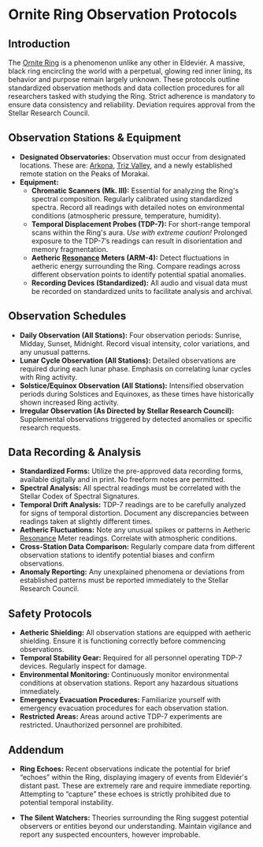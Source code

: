 # Ornite Ring Observation Protocols

## Introduction

The [Ornite Ring](/geography/landmark/scale/ornite-ring.md) is a phenomenon unlike any other in Eldeviér.  A massive, black ring encircling the world with a perpetual, glowing red inner lining, its behavior and purpose remain largely unknown. These protocols outline standardized observation methods and data collection procedures for all researchers tasked with studying the Ring. Strict adherence is mandatory to ensure data consistency and reliability.  Deviation requires approval from the Stellar Research Council.

## Observation Stations & Equipment

* **Designated Observatories:**  Observation must occur from designated locations. These are: [Arkona](/geography/settlement/city/arkona.md), [Triz Valley](/geography/settlement/city/triz-valley.md), and a newly established remote station on the Peaks of Morakai.
* **Equipment:**
    * **Chromatic Scanners (Mk. III):**  Essential for analyzing the Ring's spectral composition. Regularly calibrated using standardized spectra.  Record all readings with detailed notes on environmental conditions (atmospheric pressure, temperature, humidity).
    * **Temporal Displacement Probes (TDP-7):** For short-range temporal scans within the Ring's aura.  *Use with extreme caution!* Prolonged exposure to the TDP-7’s readings can result in disorientation and memory fragmentation.
    * **Aetheric [Resonance](/structure/mechanic/resonance.md) Meters (ARM-4):** Detect fluctuations in aetheric energy surrounding the Ring.  Compare readings across different observation points to identify potential spatial anomalies.
    * **Recording Devices (Standardized):** All audio and visual data must be recorded on standardized units to facilitate analysis and archival.

## Observation Schedules

* **Daily Observation (All Stations):**  Four observation periods: Sunrise, Midday, Sunset, Midnight. Record visual intensity, color variations, and any unusual patterns.
* **Lunar Cycle Observation (All Stations):**  Detailed observations are required during each lunar phase. Emphasis on correlating lunar cycles with Ring activity.
* **Solstice/Equinox Observation (All Stations):**  Intensified observation periods during Solstices and Equinoxes, as these times have historically shown increased Ring activity.
* **Irregular Observation (As Directed by Stellar Research Council):**  Supplemental observations triggered by detected anomalies or specific research requests.

## Data Recording & Analysis

* **Standardized Forms:** Utilize the pre-approved data recording forms, available digitally and in print.  No freeform notes are permitted.
* **Spectral Analysis:**  All spectral readings must be correlated with the Stellar Codex of Spectral Signatures.
* **Temporal Drift Analysis:** TDP-7 readings are to be carefully analyzed for signs of temporal distortion.  Document any discrepancies between readings taken at slightly different times.
* **Aetheric Fluctuations:** Note any unusual spikes or patterns in Aetheric [Resonance](/structure/mechanic/resonance.md) Meter readings. Correlate with atmospheric conditions.
* **Cross-Station Data Comparison:** Regularly compare data from different observation stations to identify potential biases and confirm observations.
* **Anomaly Reporting:**  Any unexplained phenomena or deviations from established patterns must be reported immediately to the Stellar Research Council.

## Safety Protocols

* **Aetheric Shielding:** All observation stations are equipped with aetheric shielding.  Ensure it is functioning correctly before commencing observations.
* **Temporal Stability Gear:** Required for all personnel operating TDP-7 devices.  Regularly inspect for damage.
* **Environmental Monitoring:** Continuously monitor environmental conditions at observation stations.  Report any hazardous situations immediately.
* **Emergency Evacuation Procedures:** Familiarize yourself with emergency evacuation procedures for each observation station.
* **Restricted Areas:** Areas around active TDP-7 experiments are restricted. Unauthorized personnel are prohibited.

## Addendum

* **Ring Echoes:** Recent observations indicate the potential for brief “echoes” within the Ring, displaying imagery of events from Eldeviér's distant past.  These are extremely rare and require immediate reporting.  Attempting to “capture” these echoes is strictly prohibited due to potential temporal instability.

* **The Silent Watchers:** Theories surrounding the Ring suggest potential observers or entities beyond our understanding. Maintain vigilance and report any suspected encounters, however improbable.
